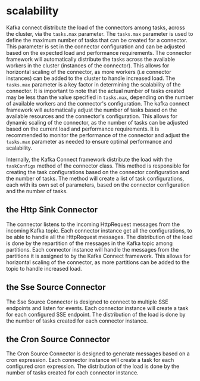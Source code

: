 # scalability

Kafka connect distribute the load of the connectors among tasks, across the cluster, via the `tasks.max` parameter.
The `tasks.max` parameter is used to define the maximum number of tasks that can be created for a connector.
This parameter is set in the connector configuration and can be adjusted based on the expected load and performance requirements.
The connector framework will automatically distribute the tasks across the available workers in the cluster (instances of the connector).
This allows for horizontal scaling of the connector, as more workers (i.e connector instances) can be added to the cluster to handle increased load.
The `tasks.max` parameter is a key factor in determining the scalability of the connector.
It is important to note that the actual number of tasks created may be less than the value specified in `tasks.max`, 
depending on the number of available workers and the connector's configuration.
The kafka connect framework will automatically adjust the number of tasks based on the available resources and the connector's configuration.
This allows for dynamic scaling of the connector, as the number of tasks can be adjusted based on the current load and performance requirements.
It is recommended to monitor the performance of the connector and adjust the `tasks.max` parameter as needed to ensure optimal performance and scalability.

Internally, the Kafka Connect framework distribute the load with the `taskConfigs` method of the connector class.
This method is responsible for creating the task configurations based on the connector configuration and the number of tasks.
The method will create a list of task configurations, each with its own set of parameters, based
on the connector configuration and the number of tasks.

## the Http Sink Connector

The connector listens to the incoming HttpRequest messages from the incoming Kafka topic.
Each connector instance get all the configurations, to be able to handle all the HttpRequest messages.
The distribution  of the load is done by the repartition of the messages in the Kafka topic among partitions.
Each connector instance will handle the messages from the partitions it is assigned to by the Kafka Connect framework.
This allows for horizontal scaling of the connector, as more partitions can be added to the topic to
handle increased load.

## the Sse Source Connector

The Sse Source Connector is designed to connect to multiple SSE endpoints and listen for events.
Each connector instance will create a task for each configured SSE endpoint.
The distribution of the load is done by the number of tasks created for each connector instance.


## the Cron Source Connector
The Cron Source Connector is designed to generate messages based on a cron expression.
Each connector instance will create a task for each configured cron expression.
The distribution of the load is done by the number of tasks created for each connector instance.
